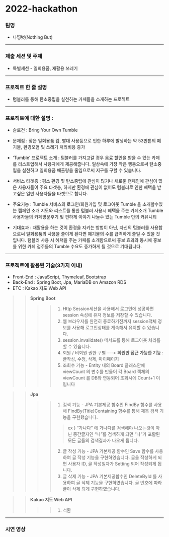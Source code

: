 # 2022-hackathon
### 팀명
- 나띵벗(Nothing But)
----------

### 제출 세션 및 주제
- 특별세션 - 일회용품, 재활용 쓰레기
----------

### 프로젝트 한 줄 설명
- 텀블러를 통해 탄소중립을 실천하는 카페들을 소개하는 프로젝트
----------
### 프로젝트에 대한 설명 : 
- 슬로건 : Bring Your Own Tumble

- 문제점 : 잦은 일회용품 컵, 빨대 사용등으로 인한 하루에 발생하는 약 53만톤의 폐기물, 환경오염 및 쓰레기 처리비용 증가

- ‘Tumble’ 프로젝트 소개 : 텀블러를 가지고갈 경우 음료 할인을 받을 수 있는 카페를 리스트업해서 사용자에게 제공해줍니다.
일상속에 가장 작은 행동으로써 탄소중립을 실천하고 일회용품 배출량을 줄임으로써 지구를 구할 수 있습니다.

- 서비스 타겟층 :
평소 환경 및 탄소중립에 관심이 많거나 새로운 캠페인에 관심이 많은 사용자들이 주요 타겟층, 하지만 환경에 관심이 없어도 텀블러로 인한 혜택을 받고싶은 일반 사용자들을 타겟으로 합니다.


- 주요기능 : 
Tumble 서비스의 로그인/회원가입 및 로그아웃
Tumble 을 소개할수있는 켐페인 소개
지도와 리스트를 통한 텀블러 사용시 혜택을 주는 카페소개
Tumble 사용자들의 카페방문후기 및 편하게 이야기 나눌수 있는 Tumble 만의 커뮤니티

- 기대효과 : 
재활용을 하는 것이 환경을 지키는 방법이 아닌, 자신의 텀블러를 사용함으로써 일회용품의 사용을 줄이게 된다면 폐기물의 수를 급격하게 줄일 수 있을 것입니다.
텀블러 사용 시 혜택을 주는 카페를 소개함으로써 홍보 효과와 동시에 홍보를 위한 카페 점주들의 Tumble 수요도 증가하게 될 것으로 기대됩니다.

----------
### 프로젝트에 활용된 기술(3가지 이내)
- Front-End : JavaScript, Thymeleaf, Bootstrap
- Back-End : Spring Boot, Jpa, MariaDB on Amazon RDS
- ETC : Kakao 지도 Web API

> > **Spring Boot**
> > > > 1. Http Session세션을 사용해서 로그인에 성공하면 session 속성에 유저 정보를 저장할 수 있습니다.
> > > > 2. 웹 브라우저를 완전히 종료하기전까지 session객체 정보를 사용해 로그인상태를 계속해서 유지할 수 있습니다.
> > > > 3. session.invalidate() 메서드를 통해 로그아웃 처리를 할 수 있습니다.
> > > > 4. 회원 / 비회원 권한 구별 ---> **회원만 접근 가능한 기능** : 글작성, 수정, 삭제, 마이페이지
> > > > 5. 조회수 기능 - Entity 내의 Board 클래스안에 viewCount 의 변수를 만들어 각 Board 객체의 viewCount 를 DB와 연동되어 조회시에 Count+1 이 됩니다


> > **Jpa**
> > > > 1. 검색 기능 - JPA 기본제공 함수인 FindBy 함수를 사용해 FindBy(Title)Containing 함수를 통해 제목 검색 기능을 구현했습니다. 
> > > > > ex ) “가나다” 에 가나다를 검색해야 나오는것이 아닌 중간글자인 “나”를 검색하게 되면 “나”가 포홤된 모든 글들의 검색결과가 나오게 됩니다.
> > > > 2. 글 작성 기능 - JPA 기본제공 함수인 Save 함수를 사용하여 글 작성 기능을 구현하였습니다. 글을 작성하게 되면 사용자 ID, 글 작성일자가 Setting 되어 작성되게 됩니다.
> > > > 3. 글 삭제 기능 - JPA 기본제공함수인 DeleteById 를 사용하여 글 삭제 기능을 구현하였습니다. 글 번호에 따라 글이 삭제 되게 구현하였습니다.

> > **Kakao 지도 Web API**
> > > > 1. 석환

----------
### 시연 영상
